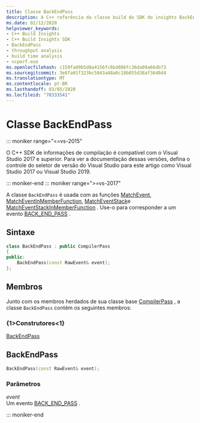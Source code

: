 ```yaml
---
title: Classe BackEndPass
description: A C++ referência da classe build do SDK do insights BackEndPass.
ms.date: 02/12/2020
helpviewer_keywords:
- C++ Build Insights
- C++ Build Insights SDK
- BackEndPass
- throughput analysis
- build time analysis
- vcperf.exe
ms.openlocfilehash: c159fa09b5d8a4156fc6bd886fc36da09a66db73
ms.sourcegitcommit: 3e8fa01f323bc5043a48a0c18b855d38af3648d4
ms.translationtype: MT
ms.contentlocale: pt-BR
ms.lasthandoff: 03/05/2020
ms.locfileid: "78333541"
---
```

# <a name="backendpass-class"></a>Classe BackEndPass

::: moniker range="<=vs-2015"

O C++ SDK de informações de compilação é compatível com o Visual Studio 2017 e superior. Para ver a documentação dessas versões, defina o controle do seletor de versão do Visual Studio para este artigo como Visual Studio 2017 ou Visual Studio 2019.

::: moniker-end
::: moniker range=">=vs-2017"

A classe `BackEndPass` é usada com as funções [MatchEvent](../functions/match-event.md), [MatchEventInMemberFunction](../functions/match-event-in-member-function.md), [MatchEventStack](../functions/match-event-stack.md)e [MatchEventStackInMemberFunction](../functions/match-event-stack-in-member-function.md) . Use-o para corresponder a um evento [BACK_END_PASS](../event-table.md#back-end-pass) .

## <a name="syntax"></a>Sintaxe

```cpp
class BackEndPass : public CompilerPass
{
public:
    BackEndPass(const RawEvent& event);
};
```

## <a name="members"></a>Membros

Junto com os membros herdados de sua classe base [CompilerPass](compiler-pass.md) , a classe `BackEndPass` contém os seguintes membros:

### <a name="constructors"></a>{1&gt;Construtores&lt;1}

[BackEndPass](#back-end-pass)

## <a name="back-end-pass"></a>BackEndPass

```cpp
BackEndPass(const RawEvent& event);
```

### <a name="parameters"></a>Parâmetros

*event*\
Um evento [BACK_END_PASS](../event-table.md#back-end-pass) .

::: moniker-end
